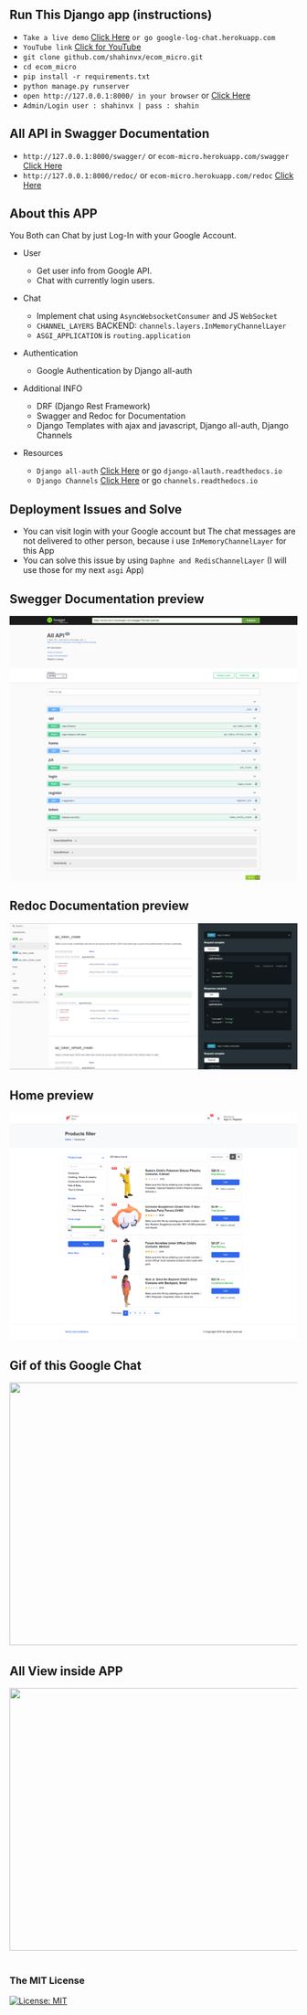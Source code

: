 ## Run This Django app (instructions)

- `Take a live demo`  [Click Here](https://ecom-micro.herokuapp.com/ "Heroku APP Demo") `or go google-log-chat.herokuapp.com`
- `YouTube link` [Click for YouTube](https://youtu.be/mKt56RhawSo "For Video demo") 
- `git clone github.com/shahinvx/ecom_micro.git`
- `cd ecom_micro`
- `pip install -r requirements.txt`
- `python manage.py runserver`
- `open http://127.0.0.1:8000/ in your browser` or [Click Here](https://ecom-micro.herokuapp.com/ "Heroku APP Demo")
- `Admin/Login user : shahinvx | pass : shahin `

## All API in Swagger Documentation

- `http://127.0.0.1:8000/swagger/` or `ecom-micro.herokuapp.com/swagger` [Click Here](https://ecom-micro.herokuapp.com/swagger "Swagger API DOC")
- `http://127.0.0.1:8000/redoc/` or `ecom-micro.herokuapp.com/redoc` [Click Here](https://ecom-micro.herokuapp.com/redoc "Redoc API DOC")

## About this APP

You Both can Chat by just Log-In with your Google Account.

- User
  - Get user info from Google API.
  - Chat with currently login users.
  
- Chat
  - Implement chat using `AsyncWebsocketConsumer` and JS `WebSocket`
  - `CHANNEL_LAYERS` BACKEND: `channels.layers.InMemoryChannelLayer`
  - `ASGI_APPLICATION` is `routing.application`
  
- Authentication
  - Google Authentication by Django all-auth
  
- Additional INFO
  - DRF (Django Rest Framework)
  - Swagger and Redoc for Documentation
  - Django Templates with ajax and javascript, Django all-auth, Django Channels

- Resources
  -  `Django all-auth`  [Click Here](https://django-allauth.readthedocs.io/en/latest/ "all-auth") or go `django-allauth.readthedocs.io`
  -  `Django Channels`  [Click Here](https://channels.readthedocs.io/en/latest/index.html "channels") or go `channels.readthedocs.io`

## Deployment Issues and Solve
- You can visit login with your Google account but The chat messages are not delivered to other person, because i use `InMemoryChannelLayer` for this App
- You can solve this issue by using `Daphne and RedisChannelLayer` (I will use those for my next `asgi` App)

## Swegger Documentation preview

![Swegger Documentation](/Screen_Doc/swagger.png)

## Redoc Documentation preview

![Redoc Documentation](/Screen_Doc/redoc.png)

## Home preview

![Redoc Documentation](/Screen_Doc/home.png)

## Gif of this Google Chat
<img src="/Screen_Doc/g_chat_app.gif" width="995" height="460"> 

## All View inside APP
<img src="/Screen_Doc/12.png" width="995" height="460"> 

#
### The MIT License
[![License: MIT](https://img.shields.io/badge/License-MIT-yellow.svg)](https://opensource.org/licenses/MIT)
